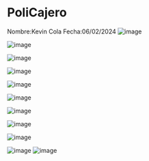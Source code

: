 # PoliCajero

Nombre:Kevin Cola
Fecha:06/02/2024
![image](https://github.com/KevinDaniel10/Cajero/assets/150805852/9eeef693-240a-4a9a-a455-516a5e615623)

![image](https://github.com/KevinDaniel10/Cajero/assets/150805852/e79f540d-ca12-40c2-a39b-06cba7aa0e08)

![image](https://github.com/KevinDaniel10/Cajero/assets/150805852/df674590-d1e3-4a55-b315-769092d3b93f)

![image](https://github.com/KevinDaniel10/Cajero/assets/150805852/4edabcef-1497-46d7-a327-5591e968b37e)

![image](https://github.com/KevinDaniel10/Cajero/assets/150805852/c169b67f-ea15-4a1e-ba9b-4951cb99b674)


![image](https://github.com/KevinDaniel10/Cajero/assets/150805852/37ba150f-1440-44df-8e32-b5a90ddfab4c)

![image](https://github.com/KevinDaniel10/Cajero/assets/150805852/541cc2af-afbc-48a4-a071-c3a3413adb4b)

![image](https://github.com/KevinDaniel10/Cajero/assets/150805852/c372cc9a-d912-4307-aea8-0bd4b99db714)

![image](https://github.com/KevinDaniel10/Cajero/assets/150805852/e1552dc8-b569-41fb-9bdb-be5a3e719ea2)

![image](https://github.com/KevinDaniel10/Cajero/assets/150805852/a1c70405-fc64-4815-a743-5ec1a8c3c650)
![image](https://github.com/KevinDaniel10/Cajero/assets/150805852/276b0c79-e373-46eb-8273-52affd7547da)

